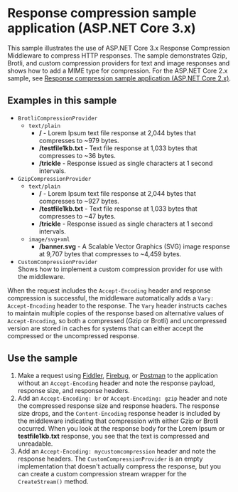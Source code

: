 # Response compression sample application (ASP.NET Core 3.x)

This sample illustrates the use of ASP.NET Core 3.x Response Compression Middleware to compress HTTP responses. The sample demonstrates Gzip, Brotli, and custom compression providers for text and image responses and shows how to add a MIME type for compression. For the ASP.NET Core 2.x sample, see [Response compression sample application (ASP.NET Core 2.x)](https://github.com/dotnet/AspNetCore.Docs/tree/main/aspnetcore/performance/response-compression/samples/2.x).

## Examples in this sample

* `BrotliCompressionProvider`
  * `text/plain`
    * **/** - Lorem Ipsum text file response at 2,044 bytes that compresses to ~979 bytes.
    * **/testfile1kb.txt** - Text file response at 1,033 bytes that compresses to ~36 bytes.
    * **/trickle** - Response issued as single characters at 1 second intervals.
* `GzipCompressionProvider`
  * `text/plain`
    * **/** - Lorem Ipsum text file response at 2,044 bytes that compresses to ~927 bytes.
    * **/testfile1kb.txt** - Text file response at 1,033 bytes that compresses to ~47 bytes.
    * **/trickle** - Response issued as single characters at 1 second intervals.
  * `image/svg+xml`
    * **/banner.svg** - A Scalable Vector Graphics (SVG) image response at 9,707 bytes that compresses to ~4,459 bytes.
* `CustomCompressionProvider`<br>Shows how to implement a custom compression provider for use with the middleware.

When the request includes the `Accept-Encoding` header and response compression is successful, the middleware automatically adds a `Vary: Accept-Encoding` header to the response. The `Vary` header instructs caches to maintain multiple copies of the response based on alternative values of `Accept-Encoding`, so both a compressed (Gzip or Brotli) and uncompressed version are stored in caches for systems that can either accept the compressed or the uncompressed response.

## Use the sample

1. Make a request using [Fiddler](https://www.telerik.com/fiddler), [Firebug](https://getfirebug.com/), or [Postman](https://www.getpostman.com/) to the application without an `Accept-Encoding` header and note the response payload, response size, and response headers.
1. Add an `Accept-Encoding: br` or `Accept-Encoding: gzip` header and note the compressed response size and response headers. The response size drops, and the `Content-Encoding` response header is included by the middleware indicating that compression with either Gzip or Brotli occurred. When you look at the response body for the Lorem Ipsum or **testfile1kb.txt** response, you see that the text is compressed and unreadable.
1. Add an `Accept-Encoding: mycustomcompression` header and note the response headers. The `CustomCompressionProvider` is an empty implementation that doesn't actually compress the response, but you can create a custom compression stream wrapper for the `CreateStream()` method.
